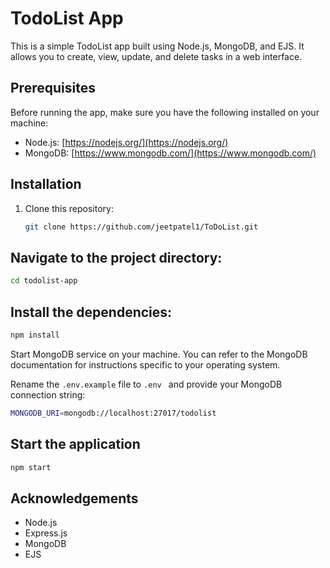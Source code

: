 # TodoList App

This is a simple TodoList app built using Node.js, MongoDB, and EJS. It allows you to create, view, update, and delete tasks in a web interface.

## Prerequisites

Before running the app, make sure you have the following installed on your machine:

- Node.js: [https://nodejs.org/](https://nodejs.org/)
- MongoDB: [https://www.mongodb.com/](https://www.mongodb.com/)

## Installation

1. Clone this repository:

   ```bash
   git clone https://github.com/jeetpatel1/ToDoList.git
   ```

## Navigate to the project directory:

```bash
cd todolist-app
```

## Install the dependencies:

```bash
npm install
```

Start MongoDB service on your machine. You can refer to the MongoDB documentation for instructions specific to your operating system.

Rename the `.env.example` file to `.env ` and provide your MongoDB connection string:

```bash
MONGODB_URI=mongodb://localhost:27017/todolist
```
## Start the application

```bash
npm start
```

## Acknowledgements
- Node.js
- Express.js
- MongoDB
- EJS

